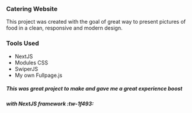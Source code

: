 ### Catering Website
This project was created with the goal of great way to present pictures of food in a clean, responsive and modern design.
### Tools Used
- NextJS
- Modules CSS
- SwiperJS
- My own Fullpage.js

##### This was great project to make and gave me a great experience boost 
##### with NextJS framework :tw-1f493: